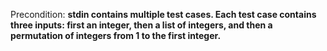 Precondition: **stdin contains multiple test cases. Each test case contains three inputs: first an integer, then a list of integers, and then a permutation of integers from 1 to the first integer.**
